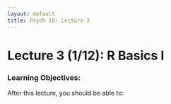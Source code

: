 ```yaml
---
layout: default
title: Psych 10: Lecture 3
---
```

# Lecture 3 (1/12): R Basics I

### Learning Objectives:
After this lecture, you should be able to:
